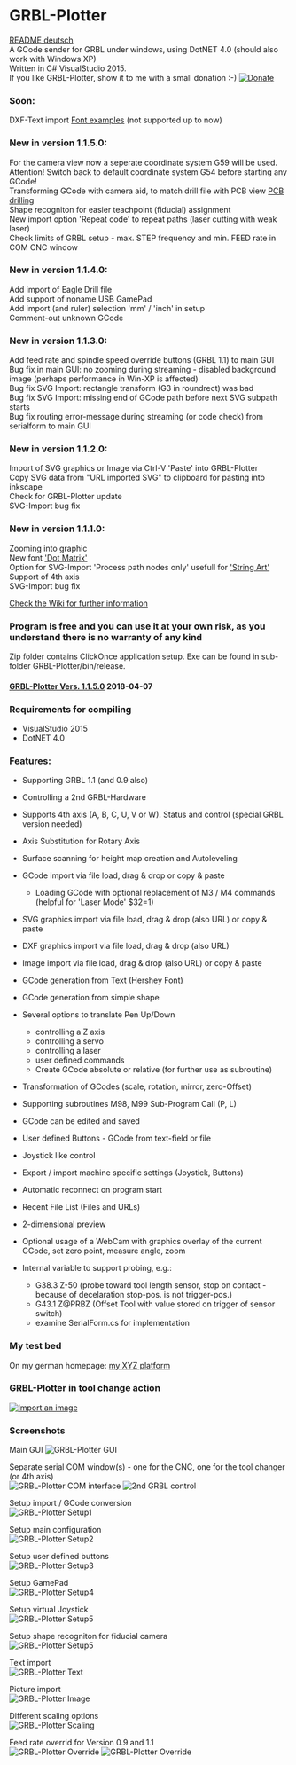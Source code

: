 # GRBL-Plotter
[README deutsch](README_de.md)  
A GCode sender for GRBL under windows, using DotNET 4.0 (should also work with Windows XP)  
Written in C# VisualStudio 2015.  
If you like GRBL-Plotter, show it to me with a small donation :-) [![Donate](https://www.paypalobjects.com/en_US/DE/i/btn/btn_donateCC_LG.gif)](https://www.paypal.com/cgi-bin/webscr?cmd=_s-xclick&hosted_button_id=PVBK8U866QNQ6)
  
### Soon:  
DXF-Text import [Font examples](https://www.circuitousroot.com/artifice/drafting/librecad-miscellany/index.html) (not supported up to now)  
  
### New in version 1.1.5.0: 
For the camera view now a seperate coordinate system G59 will be used. Attention! Switch back to default coordinate system G54 before starting any GCode!  
Transforming GCode with camera aid, to match drill file with PCB view [PCB drilling](https://github.com/svenhb/GRBL-Plotter/wiki/PCB-drilling)   
Shape recogniton for easier teachpoint (fiducial) assignment  
New import option 'Repeat code' to repeat paths (laser cutting with weak laser)  
Check limits of GRBL setup - max. STEP frequency and min. FEED rate in COM CNC window  
    
### New in version 1.1.4.0: 
Add import of Eagle Drill file  
Add support of noname USB GamePad  
Add import (and ruler) selection 'mm' / 'inch' in setup  
Comment-out unknown GCode  
 
### New in version 1.1.3.0: 
Add feed rate and spindle speed override buttons (GRBL 1.1) to main GUI  
Bug fix in main GUI: no zooming during streaming - disabled background image (perhaps performance in Win-XP is affected)  
Bug fix SVG Import: rectangle transform (G3 in roundrect) was bad  
Bug fix SVG Import: missing end of GCode path before next SVG subpath starts  
Bug fix routing error-message during streaming (or code check) from serialform to main GUI  
  
### New in version 1.1.2.0: 
Import of SVG graphics or Image via Ctrl-V 'Paste' into GRBL-Plotter   
Copy SVG data from "URL imported SVG" to clipboard for pasting into inkscape   
Check for GRBL-Plotter update   
SVG-Import bug fix  
  
### New in version 1.1.1.0: 
Zooming into graphic  
New font ['Dot Matrix'](https://youtu.be/ip_qCQwoufw)   
Option for SVG-Import 'Process path nodes only' usefull for ['String Art'](https://youtu.be/ymWi15rvTvM)  
Support of 4th axis  
SVG-Import bug fix  
      
[Check the Wiki for further information](https://github.com/svenhb/GRBL-Plotter/wiki)  

### Program is free and you can use it at your own risk, as you understand there is no warranty of any kind
Zip folder contains ClickOnce application setup. Exe can be found in sub-folder GRBL-Plotter/bin/release.  
#### [GRBL-Plotter Vers. 1.1.5.0](GRBL-Plotter_1150_Publish.zip)  2018-04-07  

### Requirements for compiling
* VisualStudio 2015 
* DotNET 4.0
 
### Features:
* Supporting GRBL 1.1 (and 0.9 also)
* Controlling a 2nd GRBL-Hardware
* Supports 4th axis (A, B, C, U, V or W). Status and control (special GRBL version needed)
* Axis Substitution for Rotary Axis
* Surface scanning for height map creation and Autoleveling
  
  
* GCode import via file load, drag & drop or copy & paste
  - Loading GCode with optional replacement of M3 / M4 commands (helpful for 'Laser Mode' $32=1)
* SVG graphics import via file load, drag & drop (also URL) or copy & paste
* DXF graphics import via file load, drag & drop (also URL)
* Image import via file load, drag & drop (also URL) or copy & paste
* GCode generation from Text (Hershey Font)
* GCode generation from simple shape
* Several options to translate Pen Up/Down
  - controlling a Z axis
  - controlling a servo
  - controlling a laser
  - user defined commands
  - Create GCode absolute or relative (for further use as subroutine)  
    
    
* Transformation of GCodes (scale, rotation, mirror, zero-Offset)
* Supporting subroutines M98, M99 Sub-Program Call (P, L)
* GCode can be edited and saved
* User defined Buttons - GCode from text-field or file
* Joystick like control
* Export / import machine specific settings (Joystick, Buttons)
* Automatic reconnect on program start
* Recent File List (Files and URLs)
* 2-dimensional preview
* Optional usage of a WebCam with graphics overlay of the current GCode, set zero point, measure angle, zoom
* Internal variable to support probing, e.g.:
  - G38.3 Z-50		(probe toward tool length sensor, stop on contact - because of decelaration stop-pos. is not trigger-pos.)
  - G43.1 Z@PRBZ	(Offset Tool with value stored on trigger of sensor switch)
  - examine SerialForm.cs for implementation
 
### My test bed
On my german homepage:
[my XYZ platform](http://svenhb.bplaced.net/?CNC___Plotter) 

### GRBL-Plotter in tool change action
[![Import an image](https://img.youtube.com/vi/x5UTHpgsfII/0.jpg)](https://www.youtube.com/watch?v=x5UTHpgsfII) 

### Screenshots
Main GUI
![GRBL-Plotter GUI](doc/GRBLPlotter_GUI.png?raw=true "Main GUI") 

Separate serial COM window(s) - one for the CNC, one for the tool changer (or 4th axis)  
![GRBL-Plotter COM interface](doc/GRBLPlotter_COM2.png?raw=true "Serial connection") ![2nd GRBL control](doc/GRBLPlotter_Control_COM2.png?raw=true "Serial connection")

Setup import / GCode conversion  
![GRBL-Plotter Setup1](doc/GRBLPlotter_Setup1_en.png?raw=true "Setup1") 
  
Setup main configuration  
![GRBL-Plotter Setup2](doc/GRBLPlotter_Setup2_en.png?raw=true "Setup2") 
  
Setup user defined buttons  
![GRBL-Plotter Setup3](doc/GRBLPlotter_Setup3_en.png?raw=true "Setup3") 
  
Setup GamePad  
![GRBL-Plotter Setup4](doc/GRBLPlotter_Setup4_en.png?raw=true "Setup4") 
  
Setup virtual Joystick  
![GRBL-Plotter Setup5](doc/GRBLPlotter_Setup5_en.png?raw=true "Setup5") 
  
Setup shape recogniton for fiducial camera     
![GRBL-Plotter Setup5](doc/GRBLPlotter_Setup6_en.png?raw=true "Setup6") 
  
Text import  
![GRBL-Plotter Text](doc/GRBLPlotter_Text.png?raw=true "Text conversion") 
  
Picture import  
![GRBL-Plotter Image](doc/GRBLPlotter_Image.png?raw=true "Image import") 
  
Different scaling options  
![GRBL-Plotter Scaling](doc/GRBLPlotter_scaling.png?raw=true "GCode scaling") 

Feed rate overrid for Version 0.9 and 1.1  
![GRBL-Plotter Override](doc/GRBLPlotter_override.png?raw=true "GCode override") ![GRBL-Plotter Override](doc/GRBLPlotter_override2.png?raw=true "GCode override")
